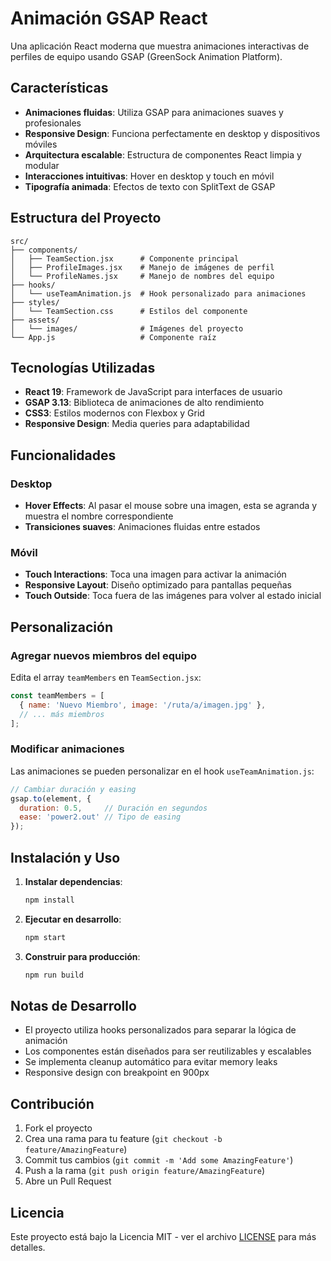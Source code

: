 # Animación GSAP React

Una aplicación React moderna que muestra animaciones interactivas de perfiles de equipo usando GSAP (GreenSock Animation Platform).

## Características

- **Animaciones fluidas**: Utiliza GSAP para animaciones suaves y profesionales
- **Responsive Design**: Funciona perfectamente en desktop y dispositivos móviles
- **Arquitectura escalable**: Estructura de componentes React limpia y modular
- **Interacciones intuitivas**: Hover en desktop y touch en móvil
- **Tipografía animada**: Efectos de texto con SplitText de GSAP

## Estructura del Proyecto

```
src/
├── components/
│   ├── TeamSection.jsx      # Componente principal
│   ├── ProfileImages.jsx    # Manejo de imágenes de perfil
│   └── ProfileNames.jsx     # Manejo de nombres del equipo
├── hooks/
│   └── useTeamAnimation.js  # Hook personalizado para animaciones
├── styles/
│   └── TeamSection.css      # Estilos del componente
├── assets/
│   └── images/              # Imágenes del proyecto
└── App.js                   # Componente raíz
```

## Tecnologías Utilizadas

- **React 19**: Framework de JavaScript para interfaces de usuario
- **GSAP 3.13**: Biblioteca de animaciones de alto rendimiento
- **CSS3**: Estilos modernos con Flexbox y Grid
- **Responsive Design**: Media queries para adaptabilidad

## Funcionalidades

### Desktop
- **Hover Effects**: Al pasar el mouse sobre una imagen, esta se agranda y muestra el nombre correspondiente
- **Transiciones suaves**: Animaciones fluidas entre estados

### Móvil
- **Touch Interactions**: Toca una imagen para activar la animación
- **Responsive Layout**: Diseño optimizado para pantallas pequeñas
- **Touch Outside**: Toca fuera de las imágenes para volver al estado inicial

## Personalización

### Agregar nuevos miembros del equipo

Edita el array `teamMembers` en `TeamSection.jsx`:

```javascript
const teamMembers = [
  { name: 'Nuevo Miembro', image: '/ruta/a/imagen.jpg' },
  // ... más miembros
];
```

### Modificar animaciones

Las animaciones se pueden personalizar en el hook `useTeamAnimation.js`:

```javascript
// Cambiar duración y easing
gsap.to(element, {
  duration: 0.5,     // Duración en segundos
  ease: 'power2.out' // Tipo de easing
});
```

## Instalación y Uso

1. **Instalar dependencias**:
   ```bash
   npm install
   ```

2. **Ejecutar en desarrollo**:
   ```bash
   npm start
   ```

3. **Construir para producción**:
   ```bash
   npm run build
   ```

## Notas de Desarrollo

- El proyecto utiliza hooks personalizados para separar la lógica de animación
- Los componentes están diseñados para ser reutilizables y escalables
- Se implementa cleanup automático para evitar memory leaks
- Responsive design con breakpoint en 900px

## Contribución

1. Fork el proyecto
2. Crea una rama para tu feature (`git checkout -b feature/AmazingFeature`)
3. Commit tus cambios (`git commit -m 'Add some AmazingFeature'`)
4. Push a la rama (`git push origin feature/AmazingFeature`)
5. Abre un Pull Request

## Licencia

Este proyecto está bajo la Licencia MIT - ver el archivo [LICENSE](LICENSE) para más detalles.

